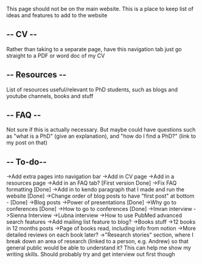 This page should not be on the main website. This is a place to keep list of ideas and features to add to the website

-- CV --
--------
Rather than taking to a separate page, have this navigation tab just go straight to a PDF or word doc of my CV

-- Resources --
---------------
List of resources useful/relevant to PhD students, such as blogs and youtube channels, books and stuff

-- FAQ --
---------
Not sure if this is actually necessary. But maybe could have questions such as "what is a PhD" (give an explanation), and "how do I find a PhD?" (link to my post on that)

-- To-do--
----------
->Add extra pages into navigation bar
    ->Add in CV page
    ->Add in a resources page
    ->Add in an FAQ tab? [First version Done]
        ->Fix FAQ formatting [Done]
->Add in to kendo paragraph that I made and run the website [Done]
->Change order of blog posts to have "first post" at bottom - [Done]
->Blog posts
    ->Power of presentations [Done]
    ->Why go to conferences [Done]
    ->How to go to conferences [Done]
    ->Imran interview
    ->Sienna Interview
    ->Lubna interview
    ->How to use PubMed advanced search features
->Add mailing list feature to blog?
->Books stuff
    ->12 books in 12 months posts
    ->Page of books read, including info from notion
    ->More detailed reviews on each book later?
->"Research stories" section, where I break down an area of research (linked to a person, e.g. Andrew) so that general public would be able to understand it? This can help me show my writing skills. Should probably try and get interview out first though